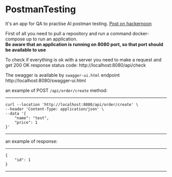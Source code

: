 # PostmanTesting
It's an app for QA to practise AI postman testing. [Post on hackernoon](https://hackernoon.com/supercharge-your-api-testing-with-postmans-ai-powered-assistant)

First of all you need to pull a repository and run a command docker-compose up to run an application. \
**Be aware that an application is running on 8080 port, so that port should be available to use**

To check if everything is ok with a server you need to make a request and get 200 OK response status code:
http://localhost:8080/api/check

The swagger is available by `swagger-ui.html` endpoint
http://localhost:8080/swagger-ui.html

an example of POST `/api/order/create` method: 
***
    curl --location 'http://localhost:8080/api/order/create' \
    --header 'Content-Type: application/json' \
    --data '{
        "name": "test",
        "price": 1
    }'
***

an example of response:
***
    {
        "id": 1
    }
***
